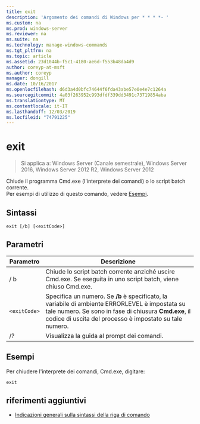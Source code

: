 ```yaml
---
title: exit
description: 'Argomento dei comandi di Windows per * * * *- '
ms.custom: na
ms.prod: windows-server
ms.reviewer: na
ms.suite: na
ms.technology: manage-windows-commands
ms.tgt_pltfrm: na
ms.topic: article
ms.assetid: 23d1044b-f5c1-4180-ae6d-f553b48da4d9
author: coreyp-at-msft
ms.author: coreyp
manager: dongill
ms.date: 10/16/2017
ms.openlocfilehash: d6d3a4d0bfc74644f6fda43abe57e0e4e7c1264a
ms.sourcegitcommit: 4a03f263952c993dfdf339dd3491c73719854aba
ms.translationtype: MT
ms.contentlocale: it-IT
ms.lasthandoff: 12/03/2019
ms.locfileid: "74791225"
---
```

# <a name="exit"></a>exit

>Si applica a: Windows Server (Canale semestrale), Windows Server 2016, Windows Server 2012 R2, Windows Server 2012

Chiude il programma Cmd.exe (l'interprete dei comandi) o lo script batch corrente.  
Per esempi di utilizzo di questo comando, vedere [Esempi](#BKMK_examples).  
## <a name="syntax"></a>Sintassi  
```  
exit [/b] [<exitCode>]  
```  
## <a name="parameters"></a>Parametri  

| Parametro  |                                                                                         Descrizione                                                                                          |
|------------|----------------------------------------------------------------------------------------------------------------------------------------------------------------------------------------------|
|     / b     |                                      Chiude lo script batch corrente anziché uscire Cmd.exe. Se eseguita in uno script batch, viene chiuso Cmd.exe.                                      |
| `<exitCode>` | Specifica un numero. Se **/b** è specificato, la variabile di ambiente ERRORLEVEL è impostata su tale numero. Se sono in fase di chiusura **Cmd.exe**, il codice di uscita del processo è impostato su tale numero. |
|     /?     |                                                                             Visualizza la guida al prompt dei comandi.                                                                             |

## <a name="BKMK_examples"></a>Esempi  
Per chiudere l'interprete dei comandi, Cmd.exe, digitare:  
```  
exit  
```  
## <a name="additional-references"></a>riferimenti aggiuntivi  
-   [Indicazioni generali sulla sintassi della riga di comando](command-line-syntax-key.md)  

